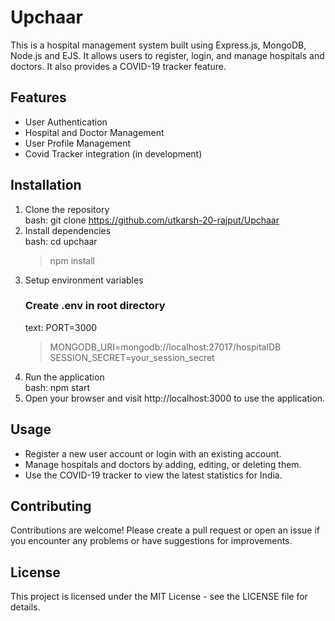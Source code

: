 # Upchaar
This is a hospital management system built using Express.js, MongoDB, Node.js and EJS. It allows users to register, login, and manage hospitals and doctors. It also provides a COVID-19 tracker feature.

## Features
- User Authentication
- Hospital and Doctor Management
- User Profile Management
- Covid Tracker integration (in development)

## Installation
1. Clone the repository  
   bash: git clone https://github.com/utkarsh-20-rajput/Upchaar
2. Install dependencies  
   bash: cd upchaar  
   > npm install
3. Setup environment variables  
   ### Create .env in root directory
   text: PORT=3000  
   > MONGODB_URI=mongodb://localhost:27017/hospitalDB  
   > SESSION_SECRET=your_session_secret
4. Run the application  
   bash: npm start
5. Open your browser and visit http://localhost:3000 to use the application.

## Usage
- Register a new user account or login with an existing account.
- Manage hospitals and doctors by adding, editing, or deleting them.
- Use the COVID-19 tracker to view the latest statistics for India.

## Contributing
Contributions are welcome! Please create a pull request or open an issue if you encounter any problems or have suggestions for improvements.

## License
This project is licensed under the MIT License - see the LICENSE file for details.



